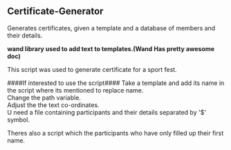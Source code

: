 ## Certificate-Generator
Generates certificates, given a template and a database of members and their details. 

__wand library used to add text to templates.(Wand Has pretty awesome doc)__  

This script was used to generate certificate for a sport fest.  

####If interested to use the script####
Take a template and add its name in the script where its mentioned to replace name.  
Change the path variable.  
Adjust the the text co-ordinates.  
U need a file containing participants and their details separated by '$' symbol.  

Theres also a script which the participants who have only filled up their first name. 
